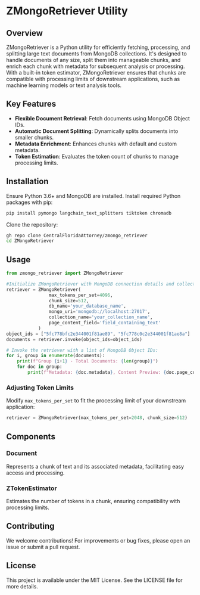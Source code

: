 # ZMongoRetriever Utility

## Overview

ZMongoRetriever is a Python utility for efficiently fetching, processing, and splitting large text documents from MongoDB collections. It's designed to handle documents of any size, split them into manageable chunks, and enrich each chunk with metadata for subsequent analysis or processing. With a built-in token estimator, ZMongoRetriever ensures that chunks are compatible with processing limits of downstream applications, such as machine learning models or text analysis tools.

## Key Features

- **Flexible Document Retrieval**: Fetch documents using MongoDB Object IDs.
- **Automatic Document Splitting**: Dynamically splits documents into smaller chunks.
- **Metadata Enrichment**: Enhances chunks with default and custom metadata.
- **Token Estimation**: Evaluates the token count of chunks to manage processing limits.

## Installation

Ensure Python 3.6+ and MongoDB are installed. Install required Python packages with pip:

```bash
pip install pymongo langchain_text_splitters tiktoken chromadb
```

Clone the repository:

```bash
gh repo clone CentralFloridaAttorney/zmongo_retriever
cd ZMongoRetriever
```

## Usage


```python
from zmongo_retriever import ZMongoRetriever

#Initialize ZMongoRetriever with MongoDB connection details and collection information:
retriever = ZMongoRetriever(
                max_tokens_per_set=4096,
                chunk_size=512,
                db_name='your_database_name',
                mongo_uri='mongodb://localhost:27017',
                collection_name='your_collection_name',
                page_content_field='field_containing_text'
            )
object_ids = ["5fc778bfc2e344001f81ae89", "5fc778c0c2e344001f81ae8a"]
documents = retriever.invoke(object_ids=object_ids)

# Invoke the retriever with a list of MongoDB Object IDs:
for i, group in enumerate(documents):
    print(f"Group {i+1} - Total Documents: {len(group)}")
    for doc in group:
        print(f"Metadata: {doc.metadata}, Content Preview: {doc.page_content[:100]}...")
```


### Adjusting Token Limits

Modify `max_tokens_per_set` to fit the processing limit of your downstream application:

```python
retriever = ZMongoRetriever(max_tokens_per_set=2048, chunk_size=512)
```

## Components

### Document

Represents a chunk of text and its associated metadata, facilitating easy access and processing.

### ZTokenEstimator

Estimates the number of tokens in a chunk, ensuring compatibility with processing limits.

## Contributing

We welcome contributions! For improvements or bug fixes, please open an issue or submit a pull request.

## License

This project is available under the MIT License. See the LICENSE file for more details.